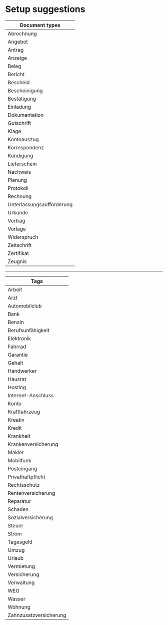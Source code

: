 # Setup suggestions

| Document types    |
| -------- |
| Abrechnung |
| Angebot |
| Antrag |
| Anzeige |
| Beleg |
| Bericht |
| Bescheid |
| Bescheinigung |
| Bestätigung |
| Einladung |
| Dokumentation |
| Gutschrift |
| Klage |
| Kontoauszug |
| Korrespondenz |
| Kündigung |
| Lieferschein |
| Nachweis |
| Planung |
| Protokoll |
| Rechnung |
| Unterlassungsaufforderung |
| Urkunde |
| Vertrag |
| Vorlage |
| Widerspruch |
| Zeitschrift |
| Zertifikat |
| Zeugnis |

---

| Tags    |
| -------- |
| Arbeit |
| Arzt |
| Automobilclub |
| Bank |
| Benzin |
| Berufsunfähigkeit |
| Elektronik |
| Fahrrad |
| Garantie |
| Gehalt |
| Handwerker |
| Hausrat |
| Hosting |
| Internet-Anschluss |
| Konto |
| Kraftfahrzeug |
| Kreativ |
| Kredit |
| Krankheit |
| Krankenversicherung |
| Makler |
| Mobilfunk |
| Posteingang |
| Privathaftpflicht |
| Rechtsschutz |
| Rentenversicherung |
| Reparatur |
| Schaden |
| Sozialversicherung |
| Steuer |
| Strom |
| Tagesgeld |
| Umzug |
| Urlaub |
| Vermietung |
| Versicherung |
| Verwaltung |
| WEG |
| Wasser |
| Wohnung |
| Zahnzusatzversicherung |

